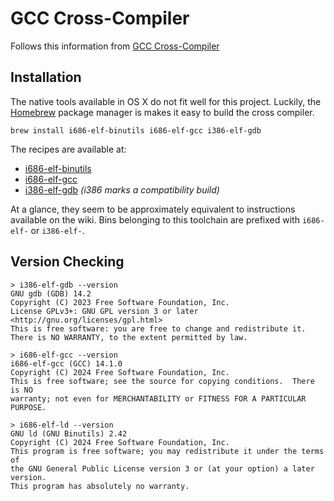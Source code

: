 # GCC Cross-Compiler

Follows this information from [GCC Cross-Compiler](https://wiki.osdev.org/GCC_Cross-Compiler)

## Installation

The native tools available in OS X do not fit well for this project. Luckily, the [Homebrew](https://brew.sh/) package manager is makes it easy to build the cross compiler.

```console
brew install i686-elf-binutils i686-elf-gcc i386-elf-gdb
```

The recipes are available at:

- [i686-elf-binutils](https://github.com/Homebrew/homebrew-core/blob/7dfd89029a400f4d27de43832fe3958ca7bbd541/Formula/i/i686-elf-binutils.rb)
- [i686-elf-gcc](https://github.com/Homebrew/homebrew-core/blob/7dfd89029a400f4d27de43832fe3958ca7bbd541/Formula/i/i686-elf-gcc.rb)
- [i386-elf-gdb](https://github.com/Homebrew/homebrew-core/blob/7dfd89029a400f4d27de43832fe3958ca7bbd541/Formula/i/i386-elf-gdb.rb) *(i386 marks a compatibility build)*

At a glance, they seem to be approximately equivalent to instructions available on the wiki. Bins belonging to this toolchain are prefixed with `i686-elf-` or `i386-elf-`.

## Version Checking

```console
> i386-elf-gdb --version
GNU gdb (GDB) 14.2
Copyright (C) 2023 Free Software Foundation, Inc.
License GPLv3+: GNU GPL version 3 or later <http://gnu.org/licenses/gpl.html>
This is free software: you are free to change and redistribute it.
There is NO WARRANTY, to the extent permitted by law.

> i686-elf-gcc --version
i686-elf-gcc (GCC) 14.1.0
Copyright (C) 2024 Free Software Foundation, Inc.
This is free software; see the source for copying conditions.  There is NO
warranty; not even for MERCHANTABILITY or FITNESS FOR A PARTICULAR PURPOSE.

> i686-elf-ld --version
GNU ld (GNU Binutils) 2.42
Copyright (C) 2024 Free Software Foundation, Inc.
This program is free software; you may redistribute it under the terms of
the GNU General Public License version 3 or (at your option) a later version.
This program has absolutely no warranty.
```
